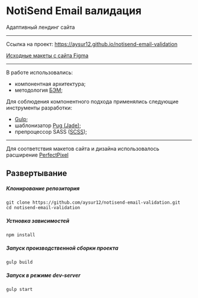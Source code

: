 # NotiSend Email валидация

Адаптивный лендинг сайта

___
Cсылка на проект: https://aysur12.github.io/notisend-email-validation

[Исходные макеты с сайта Figma](https://www.figma.com/file/biWGsWbWvWwzaeaacrbCNQ/Notisend-Email-%D0%92%D0%B0%D0%BB%D0%B8%D0%B4%D0%B0%D1%86%D0%B8%D1%8F?type=design&node-id=0%3A1&t=1oh2M45h0xQ3pnus-1)
___
В работе использовались:
  + компонентная архитектура;
  + методология [БЭМ](https://ru.bem.info/methodology/quick-start);

Для соблюдения компонентного подхода применялись следующие инструменты разработки:
  + [Gulp](https://gulpjs.com/);
  + шаблонизатор [Pug (Jade)](https://pugjs.org/api/getting-started.html);
  + препроцессор SASS ([SCSS](https://sass-scss.ru/));
___

Для соответствия макетов сайта и дизайна использовалось расширение [PerfectPixel](https://chrome.google.com/webstore/detail/perfectpixel-by-welldonec/dkaagdgjmgdmbnecmcefdhjekcoceebi?hl=ru)

## Развертывание
##### Клонирование репозитория
```
git clone https://github.com/aysur12/notisend-email-validation.git
cd notisend-email-validation
```
##### Устновка зависимостей
```
npm install
```
##### Запуск производственной сборки проекта
```
gulp build
```
##### Запуск в режиме dev-server
```
gulp start
```
